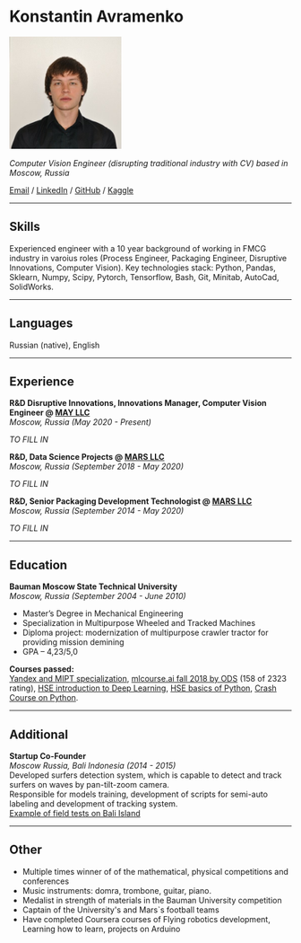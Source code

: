# Konstantin Avramenko
<img src="user_pic.jpeg" alt="drawing" width="200"/>

_Computer Vision Engineer (disrupting traditional industry with CV) based in Moscow, Russia_ <br>

[Email](mailto:kuavramenko@gmail.com) / [LinkedIn](https://www.linkedin.com/in/konstantin-avramenko-24842472/) / [GitHub](https://github.com/CausticEngineer/) /
[Kaggle](https://www.kaggle.com/caustic)

___
## Skills
Experienced engineer with a 10 year background of working in FMCG industry in varoius roles (Process Engineer, Packaging Engineer, 
Disruptive Innovations, Computer Vision).
Key technologies stack: Python, Pandas, Sklearn, Numpy, Scipy, Pytorch, Tensorflow, Bash, Git, Minitab, AutoCad, SolidWorks. <br>

___
## Languages

Russian (native), English <br>

___
## Experience

**R&D Disruptive Innovations, Innovations Manager, Computer Vision Engineer @ [MAY LLC](https://www.themay.com/en/)** <br>
_Moscow, Russia (May 2020 - Present)_ <br>

_TO FILL IN_ <br>

**R&D, Data Science Projects @ [MARS LLC](https://www.mars.com/)** <br>
_Moscow, Russia (September 2018 - May 2020)_ <br>

_TO FILL IN_ <br>

**R&D, Senior Packaging Development Technologist @ [MARS LLC](https://www.mars.com/)** <br>
_Moscow, Russia (September 2014 - May 2020)_ <br>

_TO FILL IN_ <br>

___
## Education
**Bauman Moscow State Technical University** <br>
_Moscow, Russia (September 2004 - June 2010)_ <br>

- Master’s Degree in Mechanical Engineering
- Specialization in Multipurpose Wheeled and Tracked Machines
- Diploma project: modernization of multipurpose crawler tractor for providing mission demining
- GPA – 4,23/5,0

**Courses passed:** <br>
[Yandex and MIPT specialization](https://www.coursera.org/specializations/machine-learning-data-analysis),
[mlcourse.ai fall 2018 by ODS](https://mlcourse.ai/) (158 of 2323 rating),
[HSE introduction to Deep Learning](https://www.coursera.org/account/accomplishments/verify/WZ2G6PVVBSEP), 
[HSE basics of Python](https://www.coursera.org/account/accomplishments/verify/PEKGZ5WGAXLZ),
[Crash Course on Python](https://www.coursera.org/learn/python-crash-course/home/welcome).

___
## Additional
**Startup Co-Founder** <br>
_Moscow Russia, Bali Indonesia (2014 - 2015)_ <br>
Developed surfers detection system, which is capable to detect and track surfers on waves by pan-tilt-zoom camera. <br>
Responsible for models training, development of scripts for semi-auto labeling and development of tracking system. <br>
[Example of field tests on Bali Island](https://www.youtube.com/watch?v=FGDQTwgcGQM)

___
## Other
- Multiple times winner of  of the mathematical, physical competitions and conferences
- Music instruments: domra, trombone, guitar, piano.
- Medalist in strength of materials in the Bauman University competition
- Captain of the University's and Mars`s football teams
- Have completed Coursera courses of Flying robotics development, Learning how to learn, projects on Arduino




